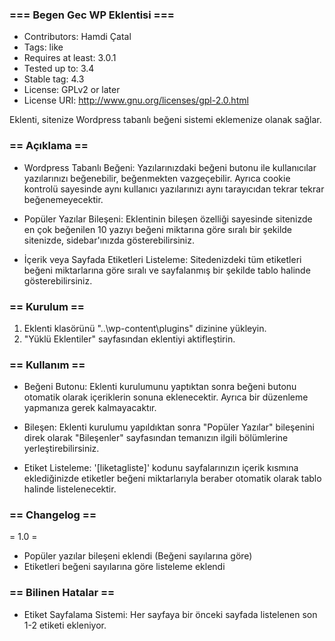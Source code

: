 ### === Begen Gec WP Eklentisi ===

* Contributors: Hamdi Çatal
* Tags: like
* Requires at least: 3.0.1
* Tested up to: 3.4
* Stable tag: 4.3
* License: GPLv2 or later
* License URI: http://www.gnu.org/licenses/gpl-2.0.html

Eklenti, sitenize Wordpress tabanlı beğeni sistemi eklemenize olanak sağlar.

### == Açıklama ==

* Wordpress Tabanlı Beğeni: Yazılarınızdaki beğeni butonu ile kullanıcılar yazılarınızı beğenebilir, beğenmekten vazgeçebilir. Ayrıca cookie kontrolü sayesinde aynı kullanıcı yazılarınızı aynı tarayıcıdan tekrar tekrar beğenemeyecektir.

* Popüler Yazılar Bileşeni: Eklentinin bileşen özelliği sayesinde sitenizde en çok beğenilen 10 yazıyı beğeni miktarına göre sıralı bir şekilde sitenizde, sidebar'ınızda gösterebilirsiniz.

* İçerik veya Sayfada Etiketleri Listeleme: Sitedenizdeki tüm etiketleri beğeni miktarlarına göre sıralı ve sayfalanmış bir şekilde tablo halinde gösterebilirsiniz.

### == Kurulum ==

1. Eklenti klasörünü "..\wp-content\plugins" dizinine yükleyin.
2. "Yüklü Eklentiler" sayfasından eklentiyi aktifleştirin.

### == Kullanım ==

* Beğeni Butonu: Eklenti kurulumunu yaptıktan sonra beğeni butonu otomatik olarak içeriklerin sonuna eklenecektir. Ayrıca bir düzenleme yapmanıza gerek kalmayacaktır.

* Bileşen: Eklenti kurulumu yapıldıktan sonra "Popüler Yazılar" bileşenini direk olarak "Bileşenler" sayfasından temanızın ilgili bölümlerine yerleştirebilirsiniz.

* Etiket Listeleme: '[liketagliste]' kodunu sayfalarınızın içerik kısmına eklediğinizde etiketler beğeni miktarlarıyla beraber otomatik olarak tablo halinde listelenecektir.

### == Changelog ==

= 1.0 =
* Popüler yazılar bileşeni eklendi (Beğeni sayılarına göre)
* Etiketleri beğeni sayılarına göre listeleme eklendi

### == Bilinen Hatalar ==

* Etiket Sayfalama Sistemi: Her sayfaya bir önceki sayfada listelenen son 1-2 etiketi ekleniyor.
